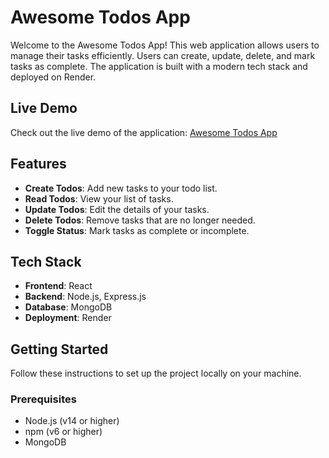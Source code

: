 # Awesome Todos App

Welcome to the Awesome Todos App! This web application allows users to manage their tasks efficiently. Users can create, update, delete, and mark tasks as complete. The application is built with a modern tech stack and deployed on Render.

## Live Demo

Check out the live demo of the application: [Awesome Todos App](https://awesometodosapp-13er.onrender.com)

## Features

- **Create Todos**: Add new tasks to your todo list.
- **Read Todos**: View your list of tasks.
- **Update Todos**: Edit the details of your tasks.
- **Delete Todos**: Remove tasks that are no longer needed.
- **Toggle Status**: Mark tasks as complete or incomplete.

## Tech Stack

- **Frontend**: React
- **Backend**: Node.js, Express.js
- **Database**: MongoDB
- **Deployment**: Render

## Getting Started

Follow these instructions to set up the project locally on your machine.

### Prerequisites

- Node.js (v14 or higher)
- npm (v6 or higher)
- MongoDB
